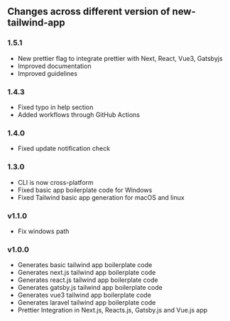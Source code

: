## Changes across different version of new-tailwind-app

### 1.5.1

- New prettier flag to integrate prettier with Next, React, Vue3, Gatsbyjs
- Improved documentation
- Improved guidelines

### 1.4.3

- Fixed typo in help section
- Added workflows through GitHub Actions

### 1.4.0

- Fixed update notification check

### 1.3.0

- CLI is now cross-platform
- Fixed basic app boilerplate code for Windows
- Fixed Tailwind basic app generation for macOS and linux

### v1.1.0

- Fix windows path

### v1.0.0

- Generates basic tailwind app boilerplate code
- Generates next.js tailwind app boilerplate code
- Generates react.js tailwind app boilerplate code
- Generates gatsby.js tailwind app boilerplate code
- Generates vue3 tailwind app boilerplate code
- Generates laravel tailwind app boilerplate code
- Prettier Integration in Next.js, Reacts.js, Gatsby.js and Vue.js app
